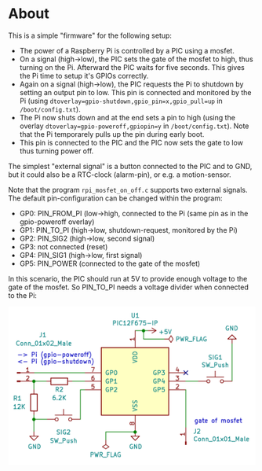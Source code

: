 About
=====

This is a simple "firmware" for the following setup:

  - The power of a Raspberry Pi is controlled by a PIC using a mosfet.
  - On a signal (high->low), the PIC sets the gate of the mosfet
    to high, thus turning on the Pi. Afterward the PIC waits for
    five seconds. This gives the Pi time to setup it's GPIOs correctly.
  - Again on a signal (high->low), the PIC requests the Pi to shutdown by
    setting an output pin to low. This pin is connected and monitored
    by the Pi (using `dtoverlay=gpio-shutdown,gpio_pin=x,gpio_pull=up` in
    `/boot/config.txt`).
  - The Pi now shuts down and at the end sets a pin to high (using the
    overlay `dtoverlay=gpio-poweroff,gpiopin=y` in `/boot/config.txt`).
    Note that the Pi temporarely pulls up the pin during early boot.
  - This pin is connected to the PIC and the PIC now sets the gate to low
    thus turning power off.

The simplest "external signal" is a button connected to the PIC and to GND,
but it could also be a RTC-clock (alarm-pin), or e.g. a motion-sensor. 

Note that the program `rpi_mosfet_on_off.c` supports two external signals.
The default pin-configuration can be changed within the program:

  - GP0: PIN_FROM_PI (low->high, connected to the Pi
    (same pin as in the gpio-poweroff overlay)
  - GP1: PIN_TO_PI (high->low, shutdown-request, monitored by the Pi)
  - GP2: PIN_SIG2 (high->low, second signal)
  - GP3: not connected (reset)
  - GP4: PIN_SIG1 (high->low, first signal)
  - GP5: PIN_POWER (connected to the gate of the mosfet)

In this scenario, the PIC should run at 5V to provide enough voltage to
the gate of the mosfet. So PIN_TO_PI needs a voltage divider when
connected to the Pi:

![](schematic.png)
